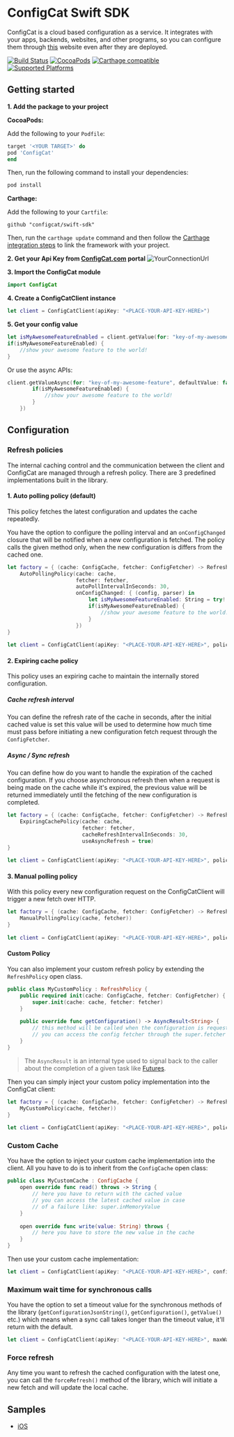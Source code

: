 # ConfigCat Swift SDK
ConfigCat is a cloud based configuration as a service. It integrates with your apps, backends, websites, 
and other programs, so you can configure them through [this](https://configcat.com) website even after they are deployed.

[![Build Status](https://travis-ci.org/configcat/swift-sdk.svg?branch=master)](https://travis-ci.org/configcat/swift-sdk)
[![CocoaPods](https://img.shields.io/cocoapods/v/ConfigCat.svg)](https://img.shields.io/cocoapods/v/ConfigCat.svg)
[![Carthage compatible](https://img.shields.io/badge/Carthage-compatible-4BC51D.svg?style=flat)](https://github.com/Carthage/Carthage)
[![Supported Platforms](https://img.shields.io/cocoapods/p/ConfigCat.svg?style=flat)](https://configcat.com/Docs#client-libs-ios)

## Getting started

**1. Add the package to your project**

**CocoaPods:**

Add the following to your `Podfile`:
```ruby
target '<YOUR TARGET>' do
pod 'ConfigCat'
end
```
Then, run the following command to install your dependencies:
```bash
pod install
```

**Carthage:**

Add the following to your `Cartfile`:
```
github "configcat/swift-sdk"
```
Then, run the `carthage update` command and then follow the [Carthage integration steps](https://github.com/Carthage/Carthage#getting-started) to link the framework with your project.

**2. Get your Api Key from [ConfigCat.com](https://configcat.com) portal**
![YourConnectionUrl](https://raw.githubusercontent.com/ConfigCat/java-sdk/master/media/readme01.png  "ApiKey")

**3. Import the ConfigCat module**
```swift
import ConfigCat
```

**4. Create a ConfigCatClient instance**
```swift
let client = ConfigCatClient(apiKey: "<PLACE-YOUR-API-KEY-HERE>")
```
**5. Get your config value**
```swift
let isMyAwesomeFeatureEnabled = client.getValue(for: "key-of-my-awesome-feature", defaultValue: false)
if(isMyAwesomeFeatureEnabled) {
    //show your awesome feature to the world!
}
```
Or use the async APIs:
```swift
client.getValueAsync(for: "key-of-my-awesome-feature", defaultValue: false, completion: { isMyAwesomeFeatureEnabled in
        if(isMyAwesomeFeatureEnabled) {
            //show your awesome feature to the world!
        }
    })
```

## Configuration
### Refresh policies
The internal caching control and the communication between the client and ConfigCat are managed through a refresh policy. There are 3 predefined implementations built in the library.
#### 1. Auto polling policy (default)
This policy fetches the latest configuration and updates the cache repeatedly. 

You have the option to configure the polling interval and an `onConfigChanged` closure that will be notified when a new configuration is fetched. The policy calls the given method only, when the new configuration is differs from the cached one.
```swift
let factory = { (cache: ConfigCache, fetcher: ConfigFetcher) -> RefreshPolicy in
    AutoPollingPolicy(cache: cache,
                      fetcher: fetcher,
                      autoPollIntervalInSeconds: 30,
                      onConfigChanged: { (config, parser) in
                          let isMyAwesomeFeatureEnabled: String = try! parser.parseValue(for: "key-of-my-awesome-feature", json: configString)
                          if(isMyAwesomeFeatureEnabled) {
                              //show your awesome feature to the world!
                          }
                      })
}
        
let client = ConfigCatClient(apiKey: "<PLACE-YOUR-API-KEY-HERE>", policyFactory: factory)
```

#### 2. Expiring cache policy
This policy uses an expiring cache to maintain the internally stored configuration. 
##### Cache refresh interval 
You can define the refresh rate of the cache in seconds, 
after the initial cached value is set this value will be used to determine how much time must pass before initiating a new configuration fetch request through the `ConfigFetcher`.
##### Async / Sync refresh
You can define how do you want to handle the expiration of the cached configuration. If you choose asynchronous refresh then 
when a request is being made on the cache while it's expired, the previous value will be returned immediately 
until the fetching of the new configuration is completed.
```swift
let factory = { (cache: ConfigCache, fetcher: ConfigFetcher) -> RefreshPolicy in
    ExpiringCachePolicy(cache: cache,
                        fetcher: fetcher,
                        cacheRefreshIntervalInSeconds: 30,
                        useAsyncRefresh = true)
}
        
let client = ConfigCatClient(apiKey: "<PLACE-YOUR-API-KEY-HERE>", policyFactory: factory)
```

#### 3. Manual polling policy
With this policy every new configuration request on the ConfigCatClient will trigger a new fetch over HTTP.
```swift
let factory = { (cache: ConfigCache, fetcher: ConfigFetcher) -> RefreshPolicy in
    ManualPollingPolicy(cache, fetcher))
}
        
let client = ConfigCatClient(apiKey: "<PLACE-YOUR-API-KEY-HERE>", policyFactory: factory)
```

#### Custom Policy
You can also implement your custom refresh policy by extending the `RefreshPolicy` open class.
```swift
public class MyCustomPolicy : RefreshPolicy {
    public required init(cache: ConfigCache, fetcher: ConfigFetcher) {
        super.init(cache: cache, fetcher: fetcher)
    }
    
    public override func getConfiguration() -> AsyncResult<String> {
        // this method will be called when the configuration is requested from the ConfigCat client.
        // you can access the config fetcher through the super.fetcher and the internal cache via super.cache
    }
}
```
> The `AsyncResult` is an internal type used to signal back to the caller about the completion of a given task like [Futures](https://en.wikipedia.org/wiki/Futures_and_promises).

Then you can simply inject your custom policy implementation into the ConfigCat client:
```swift
let factory = { (cache: ConfigCache, fetcher: ConfigFetcher) -> RefreshPolicy in
    MyCustomPolicy(cache, fetcher))
}
        
let client = ConfigCatClient(apiKey: "<PLACE-YOUR-API-KEY-HERE>", policyFactory: factory)
```

### Custom Cache
You have the option to inject your custom cache implementation into the client. All you have to do is to inherit from the `ConfigCache` open class:
```swift
public class MyCustomCache : ConfigCache {
    open override func read() throws -> String {
        // here you have to return with the cached value
        // you can access the latest cached value in case 
        // of a failure like: super.inMemoryValue
    }
    
    open override func write(value: String) throws {
        // here you have to store the new value in the cache
    }
}
```
Then use your custom cache implementation:
```swift      
let client = ConfigCatClient(apiKey: "<PLACE-YOUR-API-KEY-HERE>", configCache: MyCustomCache())
```

### Maximum wait time for synchronous calls
You have the option to set a timeout value for the synchronous methods of the library (`getConfigurationJsonString()`, `getConfiguration()`, `getValue()` etc.) which means
when a sync call takes longer than the timeout value, it'll return with the default.
```swift      
let client = ConfigCatClient(apiKey: "<PLACE-YOUR-API-KEY-HERE>", maxWaitTimeForSyncCallsInSeconds: 5)
```

### Force refresh
Any time you want to refresh the cached configuration with the latest one, you can call the `forceRefresh()` method of the library,
which will initiate a new fetch and will update the local cache.

## Samples
* [iOS](https://github.com/configcat/swift-sdk/tree/master/samples/ios)

